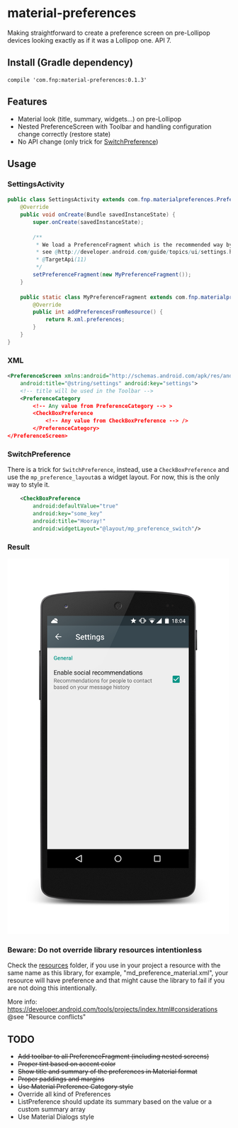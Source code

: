 # material-preferences
Making straightforward to create a preference screen on pre-Lollipop devices looking exactly as if it was a Lollipop one. API 7.

## Install (Gradle dependency)

    compile 'com.fnp:material-preferences:0.1.3'

## Features
- Material look (title, summary, widgets...) on pre-Lollipop
- Nested PreferenceScreen with Toolbar and handling configuration change correctly (restore state)
- No API change (only trick for [SwitchPreference](README.md#switchpreference))

## Usage
### SettingsActivity
```java
public class SettingsActivity extends com.fnp.materialpreferences.PreferenceActivity {
    @Override
    public void onCreate(Bundle savedInstanceState) {
        super.onCreate(savedInstanceState);
        
        /**
         * We load a PreferenceFragment which is the recommended way by Android 
         * see @http://developer.android.com/guide/topics/ui/settings.html#Fragment
         * @TargetApi(11)
         */
        setPreferenceFragment(new MyPreferenceFragment());
    }

    public static class MyPreferenceFragment extends com.fnp.materialpreferences.PreferenceFragment {
        @Override
        public int addPreferencesFromResource() {
            return R.xml.preferences;
        }
    }
}
```

### XML
```xml
<PreferenceScreen xmlns:android="http://schemas.android.com/apk/res/android"
    android:title="@string/settings" android:key="settings">
    <!-- title will be used in the Toolbar -->
    <PreferenceCategory
        <!-- Any value from PreferenceCategory --> >
        <CheckBoxPreference
            <!-- Any value from CheckBoxPreference --> />
        </PreferenceCategory>
</PreferenceScreen>
```

### SwitchPreference
There is a trick for ```SwitchPreference```, instead, use a ```CheckBoxPreference``` and use the ```mp_preference_layout```as a widget layout. For now, this is the only way to style it.

```xml
    <CheckBoxPreference
        android:defaultValue="true"
        android:key="some_key"
        android:title="Hooray!"
        android:widgetLayout="@layout/mp_preference_switch"/>
```

### Result
<img src=assets/result-1.png width=500 height=845 />

### Beware: Do not override library resources intentionless
Check the [resources](library/src/main/res) folder, if you use in your project a resource with the same name as this library, for example, "md_preference_material.xml", your resource will have preference and that might cause the library to fail if you are not doing this intentionally.

More info: https://developer.android.com/tools/projects/index.html#considerations @see "Resource conflicts"

## TODO
- ~~Add toolbar to all PreferenceFragment (including nested screens)~~
- ~~Proper tint based on accent color~~
- ~~Show title and summary of the preferences in Material format~~
- ~~Proper paddings and margins~~
- ~~Use Material Preference Category style~~
- Override all kind of Preferences
- ListPreference should update its summary based on the value or a custom summary array
- Use Material Dialogs style
